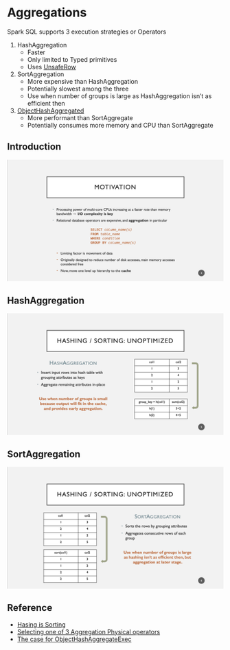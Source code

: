 # Aggregations

Spark SQL supports 3 execution strategies or Operators

1. HashAggregation
    - Faster
    - Only limited to Typed primitives
    - Uses [UnsafeRow](https://www.waitingforcode.com/apache-spark-sql/spark-project-tungsten/read)
2. SortAggregation
    - More expensive than HashAggregation
    - Potentially slowest among the three
    - Use when number of groups is large as HashAggregation isn’t as efficient then
3. [ObjectHashAggregated](https://issues.apache.org/jira/secure/attachment/12834260/%5BDesign%20Doc%5D%20Support%20for%20Arbitrary%20Aggregation%20States.pdf)
    - More performant than SortAggregate
    - Potentially consumes more memory and CPU than SortAggregate

## Introduction

![Motivation](./motivation.png)

## HashAggregation

![HasAggregation](./hash.png)

## SortAggregation

![SortAggregation](./sort.png)

## Reference

- [Hasing is Sorting](https://people.csail.mit.edu/jshun/6886-s19/lectures/lecture12-2.pdf)
- [Selecting one of 3 Aggregation Physical operators](https://www.waitingforcode.com/apache-spark-sql/aggregations-execution-apache-spark-sql/read)
- [The case for ObjectHashAggregateExec](https://issues.apache.org/jira/secure/attachment/12834260/%5BDesign%20Doc%5D%20Support%20for%20Arbitrary%20Aggregation%20States.pdf)